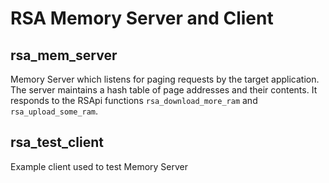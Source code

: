 RSA Memory Server and Client
==

rsa_mem_server
--

Memory Server which listens for paging requests by the target application.  The server maintains a hash table of page addresses and their contents.  It responds to the RSApi functions `rsa_download_more_ram` and `rsa_upload_some_ram`.

rsa_test_client
--

Example client used to test Memory Server
